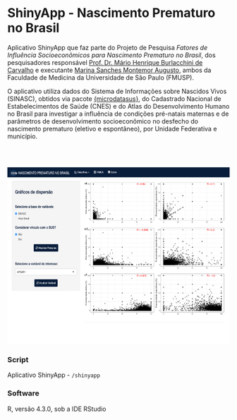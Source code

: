 # ShinyApp - Nascimento Prematuro no Brasil

Aplicativo ShinyApp que faz parte do Projeto de Pesquisa _Fatores de Influência Socioeconômicos para Nascimento Prematuro no Brasil_, 
dos pesquisadores responsável [Prof. Dr. Mário Henrique Burlacchini de Carvalho](http://lattes.cnpq.br/6487014101682789) e executante
[Marina Sanches Montemor Augusto](http://lattes.cnpq.br/8001084546006615), ambos da Faculdade de Medicina da Universidade de São Paulo (FMUSP).

O aplicativo utiliza dados do Sistema de Informações sobre Nascidos Vivos (SINASC), obtidos via pacote [\{microdatasus\}](https://github.com/rfsaldanha/microdatasus), 
do Cadastrado Nacional de Estabelecimentos de Saúde (CNES) e do Atlas do Desenvolvimento Humano no Brasil para investigar a influência de condições pré-natais maternas 
e de parâmetros de desenvolvimento socioeconômico no desfecho do nascimento prematuro (eletivo e espontâneo), por Unidade Federativa e município.

<br><br>

<p align="center"><img src="shinyapp.png" width="650" height="400" /></p>

### Script

Aplicativo ShinyApp - `/shinyapp`

### Software

R, versão 4.3.0, sob a IDE RStudio

